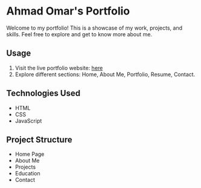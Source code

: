 # Ahmad Omar's Portfolio

Welcome to my portfolio! This is a showcase of my work, projects, and skills. Feel free to explore and get to know more about me.


## Usage

1. Visit the live portfolio website: [here](https://ahmadomar1.github.io/portfolio/) 
2. Explore different sections: Home, About Me, Portfolio, Resume, Contact.

## Technologies Used

- HTML
- CSS
- JavaScript


## Project Structure

- Home Page
- About Me
- Projects
- Education
- Contact



